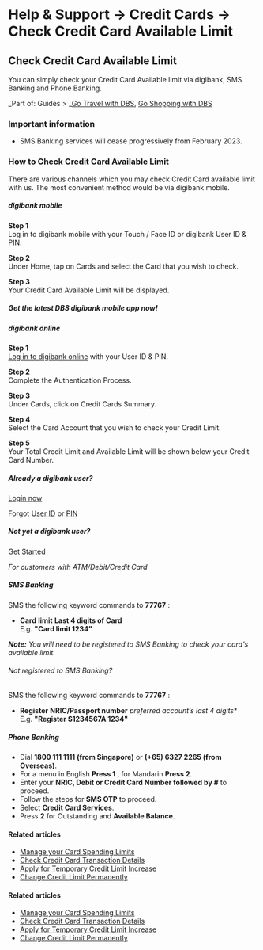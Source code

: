 # Help & Support -> Credit Cards -> Check Credit Card Available Limit

## Check Credit Card Available Limit

You can simply check your Credit Card Available limit via digibank, SMS Banking and Phone Banking.

_Part of: Guides > _[Go Travel with DBS](https://www.dbs.com.sg/personal/support/guide-travel.html), [Go Shopping with DBS](https://www.dbs.com.sg/personal/support/guide-shopping.html)

### Important information

  * SMS Banking services will cease progressively from February 2023.



### How to Check Credit Card Available Limit

There are various channels which you may check Credit Card available limit with us. The most convenient method would be via digibank mobile.

#####  digibank mobile

**Step 1**  
Log in to digibank mobile with your Touch / Face ID or digibank User ID & PIN. 

**Step 2**  
Under Home, tap on Cards and select the Card that you wish to check. 

**Step 3**  
Your Credit Card Available Limit will be displayed. 

##### Get the latest DBS digibank mobile app now!

[](https://itunes.apple.com/us/app/dbs-mobile-banking/id1068403826?mt=8) [](https://play.google.com/store/apps/details?id=com.dbs.sg.dbsmbanking) [](https://appgallery.huawei.com/#/app/C101888471)

#####  digibank online

**Step 1**  
[Log in to digibank online](https://internet-banking.dbs.com.sg/) with your User ID & PIN. 

**Step 2**  
Complete the Authentication Process. 

**Step 3**  
Under Cards, click on Credit Cards Summary. 

**Step 4**  
Select the Card Account that you wish to check your Credit Limit. 

**Step 5**  
Your Total Credit Limit and Available Limit will be shown below your Credit Card Number. 

##### Already a digibank user?

[Login now](https://internet-banking.dbs.com.sg/)

Forgot [User ID](https://www.dbs.com.sg/personal/ibanking/ibapl/ib-printuid.html) or [PIN](https://www.dbs.com.sg/personal/ibanking/ibapl/ib-resetpin.html)

##### Not yet a digibank user?

[Get Started](https://www.dbs.com.sg/personal/ibanking/ibapl/ib-apply.html)

_For customers with ATM/Debit/Credit Card_

#####  SMS Banking

SMS the following keyword commands to **77767** : 

  * **Card** <space> **limit** <space> **Last 4 digits of Card**  
E.g. **"Card limit 1234"**

_**Note:** You will need to be registered to SMS Banking to check your card's available limit._  
  


###### Not registered to SMS Banking?

SMS the following keyword commands to **77767** : 

  * **Register** <space> **NRIC/Passport number** <space> **preferred account’s* last 4 digits**  
E.g. **"Register S1234567A 1234"**



#####  Phone Banking

  * Dial **1800 111 1111 (from Singapore)** or **(+65) 6327 2265 (from Overseas)**.
  * For a menu in English **Press 1** , for Mandarin **Press 2**.
  * Enter your **NRIC, Debit or Credit Card Number followed by #** to proceed.
  * Follow the steps for **SMS OTP** to proceed.
  * Select **Credit Card Services**.
  * Press **2** for Outstanding and **Available Balance**.

  


#### Related articles

  * [Manage your Card Spending Limits](https://www.dbs.com.sg/personal/support/card-manage-spending-limit.html)
  * [Check Credit Card Transaction Details](https://www.dbs.com.sg/personal/support/card-transaction-view-transaction-details.html)
  * [Apply for Temporary Credit Limit Increase](https://www.dbs.com.sg/personal/support/card-credit-limit-temp-increase.html)
  * [Change Credit Limit Permanently](https://www.dbs.com.sg/personal/cards/card-services/credit-limit-review)



#### Related articles

  * [Manage your Card Spending Limits](https://www.dbs.com.sg/personal/support/card-manage-spending-limit.html)
  * [Check Credit Card Transaction Details](https://www.dbs.com.sg/personal/support/card-transaction-view-transaction-details.html)
  * [Apply for Temporary Credit Limit Increase](https://www.dbs.com.sg/personal/support/card-credit-limit-temp-increase.html)
  * [Change Credit Limit Permanently](https://www.dbs.com.sg/personal/cards/card-services/credit-limit-review)


